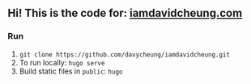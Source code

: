 ## Hi! This is the code for: [iamdavidcheung.com](https://iamdavidcheung.com)


### Run
1. `git clone https://github.com/davycheung/iamdavidcheung.git`
2. To run locally: `hugo serve`
3. Build static files in `public`: `hugo`
